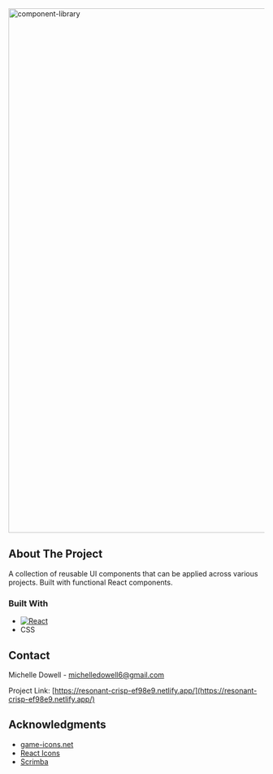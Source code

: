 <img width="1032" alt="component-library" src="https://github.com/user-attachments/assets/d4a4f30a-51be-43cf-9178-180ba6fee55d">

<!-- ABOUT THE PROJECT -->
## About The Project

A collection of reusable UI components that can be applied across various projects. Built with functional React components.

### Built With

* [![React][React.js]][React-url]
* CSS


<!-- CONTACT -->
## Contact

Michelle Dowell - michelledowell6@gmail.com

Project Link: [https://resonant-crisp-ef98e9.netlify.app/](https://resonant-crisp-ef98e9.netlify.app/)

<!-- ACKNOWLEDGMENTS -->
## Acknowledgments

* [game-icons.net](https://game-icons.net/)
* [React Icons](https://react-icons.github.io/react-icons/search)
* [Scrimba](https://scrimba.com/allcourses)

<!-- MARKDOWN LINKS & IMAGES -->
<!-- https://www.markdownguide.org/basic-syntax/#reference-style-links -->
[React.js]: https://img.shields.io/badge/React-20232A?style=for-the-badge&logo=react&logoColor=61DAFB
[React-url]: https://reactjs.org/


